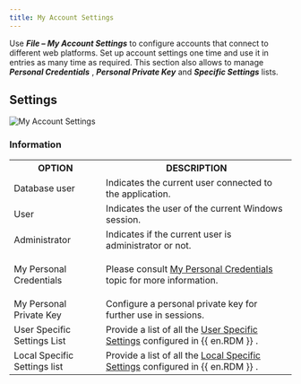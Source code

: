 ```yaml
---
title: My Account Settings
---
```

Use ***File – My Account Settings*** to configure accounts that connect to different web platforms. Set up account settings one time and use it in entries as many time as required. This section also allows to manage ***&#32;*** ***Personal Credentials*** , ***Personal Private Key*** and ***Specific Settings*** lists. 

## Settings 

![My Account Settings](/img/en/rdm/windows/clip10203.png) 

### Information 

<table>
	<tr>
		<th>
OPTION 
		</th>
		<th>
DESCRIPTION 
		</th>
	</tr>
	<tr>
		<td>
Database user 
		</td>
		<td>
Indicates the current user connected to the application. 
		</td>
	</tr>
	<tr>
		<td>
User 
		</td>
		<td>
Indicates the user of the current Windows session. 
		</td>
	</tr>
	<tr>
		<td>
Administrator 
		</td>
		<td>
Indicates if the current user is administrator or not. 
		</td>
	</tr>
	<tr>
		<td>
My Personal Credentials 
		</td>
		<td>

Please consult [My Personal Credentials](/rdm/windows/commands/file/my-account-settings/my-personal-credentials/) topic for more information. 
		</td>
	</tr>
	<tr>
		<td>
My Personal Private Key 
		</td>
		<td>
Configure a personal private key for further use in sessions. 
		</td>
	</tr>
	<tr>
		<td>
User Specific Settings List 
		</td>
		<td>
Provide a list of all the [User Specific Settings](/rdm/windows/commands/edit/setting-overrides/specific-settings/) configured in {{ en.RDM }} . 
		</td>
	</tr>
	<tr>
		<td>
Local Specific Settings list 
		</td>
		<td>
Provide a list of all the [Local Specific Settings](/rdm/windows/commands/edit/setting-overrides/specific-settings/) configured in {{ en.RDM }} . 
		</td>
	</tr>
</table>



